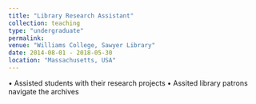 ```yaml
---
title: "Library Research Assistant"
collection: teaching
type: "undergraduate"
permalink: 
venue: "Williams College, Sawyer Library"
date: 2014-08-01 - 2018-05-30
location: "Massachusetts, USA"
---
```

 
• Assisted students with their research projects
• Assited library patrons navigate the archives


